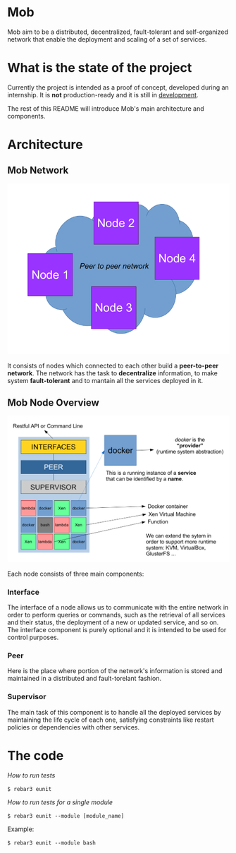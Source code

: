# Mob

Mob aim to be a distributed, decentralized, fault-tolerant and self-organized network that enable the deployment and scaling of a set of services.

# What is the state of the project

Currently the project is intended as a proof of concept, developed during an internship. It is **not** production-ready and it is still in [development](https://github.com/mobos/mob/issues).

The rest of this README will introduce Mob's main architecture and components.

# Architecture

## Mob Network

![mob network](/docs/mob-network.png?raw=true)

It consists of nodes which connected to each other build a **peer-to-peer network**. The network has the task to **decentralize** information, to make system **fault-tolerant** and to mantain all the services deployed in it.

## Mob Node Overview

![mob node overview](/docs/mob-node-overview.png?raw=true)

Each node consists of three main components:

### Interface

The interface of a node allows us to communicate with the entire network in order to perform queries or commands, such as
the retrieval of all services and their status, the deployment of a new or updated service, and so on. The interface component is purely optional and it is intended to be used for control purposes.

### Peer

Here is the place where portion of the network's information is stored and maintained in a distributed and fault-torelant fashion.

### Supervisor

The main task of this component is to handle all the deployed services by maintaining the life cycle of each one, satisfying constraints like restart policies or dependencies with other services.

# The code

*How to run tests*

```
$ rebar3 eunit
```

*How to run tests for a single module*

```
$ rebar3 eunit --module [module_name]
```

Example:

```
$ rebar3 eunit --module bash
```
